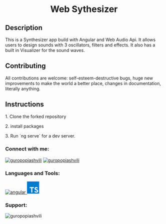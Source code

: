 <h1 align="center">Web Sythesizer</h1>
<h2>Description</h2>
<p>This is a Synthesizer app build with Angular and Web Audio Api. It allows users to design sounds with 3 oscillators, filters and effects. It also has a built in Visualizer for the sound waves.</p>
<h2>Contributing</h2>
<p>All contributions are welcome: self-esteem-destructive bugs, huge new improvements to make the world a better place, changes in documentation, literally anything.</p>
<h2>Instructions</h2>
<p>1. Clone the forked repository</p>
<p>2. install packages</p>
<p>3. Run `ng serve` for a dev server.</p>
<h3 align="left">Connect with me:</h3>
<p align="left">
<a href="https://fb.com/guropopiashvili" target="blank"><img align="center" src="https://raw.githubusercontent.com/rahuldkjain/github-profile-readme-generator/master/src/images/icons/Social/facebook.svg" alt="guropopiashvili" height="30" width="40" /></a>
<a href="https://instagram.com/guropopiashvili" target="blank"><img align="center" src="https://raw.githubusercontent.com/rahuldkjain/github-profile-readme-generator/master/src/images/icons/Social/instagram.svg" alt="guropopiashvili" height="30" width="40" /></a>
</p>

<h3 align="left">Languages and Tools:</h3>
<p align="left"> <a href="https://angular.io" target="_blank" rel="noreferrer"> <img src="https://angular.io/assets/images/logos/angular/angular.svg" alt="angular" width="40" height="40"/> </a> <a href="https://www.typescriptlang.org/" target="_blank" rel="noreferrer"> <img src="https://raw.githubusercontent.com/devicons/devicon/master/icons/typescript/typescript-original.svg" alt="typescript" width="40" height="40"/> </a> </p>

<h3 align="left">Support:</h3>
<p><a href="https://ko-fi.com/guropopiashvili"> <img align="left" src="https://cdn.ko-fi.com/cdn/kofi3.png?v=3" height="50" width="210" alt="guropopiashvili" /></a></p><br><br>
